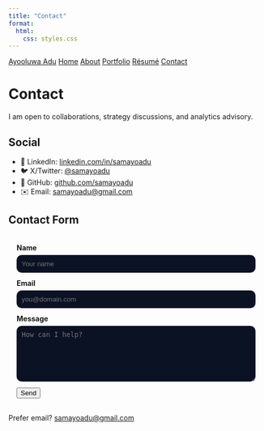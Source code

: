 ```yaml
---
title: "Contact"
format:
  html:
    css: styles.css
---
```


<nav>

<div class="nav-inner" markdown="1">

<a class="brand" href="index.md">Ayooluwa Adu</a>
<a href="index.md">Home</a>
<a href="about.md">About</a>
<a href="portfolio.md">Portfolio</a>
<a href="resume.md">Résumé</a>
<a href="contact.md">Contact</a>
</div>

</nav>


<div class="page" markdown="1">

# Contact

  I am open to collaborations, strategy discussions, and analytics advisory.

## Social 

  - 💼 LinkedIn: [linkedin.com/in/samayoadu](#)
  - 🐦 X/Twitter: [@samayoadu](#)
  - 🐙 GitHub: [github.com/samayoadu](#)
  - ✉️ Email: [samayoadu@gmail.com](mailto:samayoadu@gmail.com)

## Contact Form

<form action="#" method="post" style="display:block;border:1px solid var(--border);padding:16px;border-radius:12px;background:rgba(255,255,255,0.03)">
<label for="name"><strong>Name</strong></label><br>
<input id="name" name="name" type="text" placeholder="Your name" style="width:100%;padding:10px;border-radius:10px;border:1px solid var(--border);background:#0b1224;color:#e5e7eb;margin:6px 0 12px;"><br>
<label for="email"><strong>Email</strong></label><br>
<input id="email" name="email" type="email" placeholder="you@domain.com" style="width:100%;padding:10px;border-radius:10px;border:1px solid var(--border);background:#0b1224;color:#e5e7eb;margin:6px 0 12px;"><br>
<label for="message"><strong>Message</strong></label><br>
<textarea id="message" name="message" rows="6" placeholder="How can I help?" style="width:100%;padding:10px;border-radius:10px;border:1px solid var(--border);background:#0b1224;color:#e5e7eb;margin:6px 0 12px;"></textarea><br>
<button class="btn" type="submit">Send</button>
</form>

<footer>
    Prefer email? <a href="mailto:#">samayoadu@gmail.com</a>
</footer>

</div>